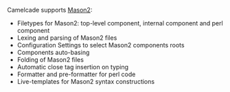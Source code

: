Camelcade supports [Mason2](http://search.cpan.org/~jswartz/Mason/lib/Mason.pm):
* Filetypes for Mason2: top-level component, internal component and perl component
* Lexing and parsing of Mason2 files
* Configuration Settings to select Mason2 components roots
* Components auto-basing
* Folding of Mason2 files
* Automatic close tag insertion on typing
* Formatter and pre-formatter for perl code
* Live-templates for Mason2 syntax constructions
